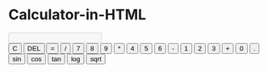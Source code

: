 # Calculator-in-HTML


<div class="calculator">
    <input type="text" class="display" id="display" disabled>
    <div class="buttons">
        <button class="button" onclick="clearDisplay()">C</button>
        <button class="button" onclick="backspace()">DEL</button>
        <button class="button" onclick="calculate()">=</button>
        <button class="button" onclick="addToDisplay('/')">/</button>
        <button class="button" onclick="addToDisplay('7')">7</button>
        <button class="button" onclick="addToDisplay('8')">8</button>
        <button class="button" onclick="addToDisplay('9')">9</button>
        <button class="button" onclick="addToDisplay('*')">*</button>
        <button class="button" onclick="addToDisplay('4')">4</button>
        <button class="button" onclick="addToDisplay('5')">5</button>
        <button class="button" onclick="addToDisplay('6')">6</button>
        <button class="button" onclick="addToDisplay('-')">-</button>
        <button class="button" onclick="addToDisplay('1')">1</button>
        <button class="button" onclick="addToDisplay('2')">2</button>
        <button class="button" onclick="addToDisplay('3')">3</button>
        <button class="button" onclick="addToDisplay('+')">+</button>
        <button class="button" onclick="addToDisplay('0')">0</button>
        <button class="button" onclick="addToDisplay('.')">.</button>
    </div>
    <div class="scientific-buttons">
        <button class="scientific-button" onclick="addToDisplay('sin(')">sin</button>
        <button class="scientific-button" onclick="addToDisplay('cos(')">cos</button>
        <button class="scientific-button" onclick="addToDisplay('tan(')">tan</button>
        <button class="scientific-button" onclick="addToDisplay('log(')">log</button>
        <button class="scientific-button" onclick="addToDisplay('sqrt(')">sqrt</button>
    </div>
</div>
